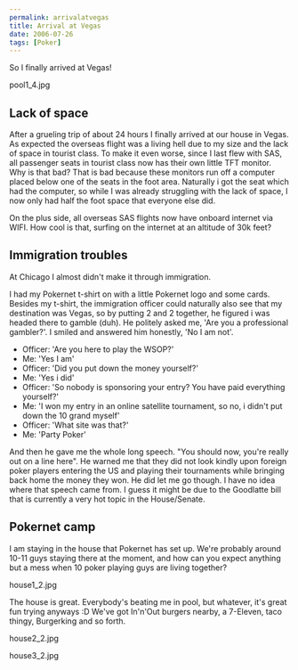 ```yaml
---
permalink: arrivalatvegas
title: Arrival at Vegas
date: 2006-07-26
tags: [Poker]
---
```

So I finally arrived at Vegas!

<!-- more -->

pool1_4.jpg

## Lack of space

After a grueling trip of about 24 hours I finally arrived at our house in Vegas. As expected the overseas flight was a living hell due to my size and the lack of space in tourist class. To make it even worse, since I last flew with SAS, all passenger seats in tourist class now has their own little TFT monitor. Why is that bad? That is bad because these monitors run off a computer placed below one of the seats in the foot area. Naturally i got the seat which had the computer, so while I was already struggling with the lack of space, I now only had half the foot space that everyone else did.

On the plus side, all overseas SAS flights now have onboard internet via WIFI. How cool is that, surfing on the internet at an altitude of 30k feet?

## Immigration troubles

At Chicago I almost didn't make it through immigration.

I had my Pokernet t-shirt on with a little Pokernet logo and some cards. Besides my t-shirt, the immigration officer could naturally also see that my destination was Vegas, so by putting 2 and 2 together, he figured i was headed there to gamble (duh). He politely asked me, 'Are you a professional gambler?'. I smiled and answered him honestly, 'No I am not'.

* Officer: 'Are you here to play the WSOP?'  
* Me: 'Yes I am'  
* Officer: 'Did you put down the money yourself?'  
* Me: 'Yes i did'  
* Officer: 'So nobody is sponsoring your entry? You have paid everything yourself?'  
* Me: 'I won my entry in an online satellite tournament, so no, i didn't put down the 10 grand myself'  
* Officer: 'What site was that?'  
* Me: 'Party Poker'

And then he gave me the whole long speech. "You should now, you're really out on a line here". He warned me that they did not look kindly upon foreign poker players entering the US and playing their tournaments while bringing back home the money they won. He did let me go though. I have no idea where that speech came from. I guess it might be due to the Goodlatte bill that is currently a very hot topic in the House/Senate.

## Pokernet camp

I am staying in the house that Pokernet has set up. We're probably around 10-11 guys staying there at the moment, and how can you expect anything but a mess when 10 poker playing guys are living together?

house1_2.jpg

The house is great. Everybody's beating me in pool, but whatever, it's great fun trying anyways :D We've got In'n'Out burgers nearby, a 7-Eleven, taco thingy, Burgerking and so forth.

house2_2.jpg

house3_2.jpg
